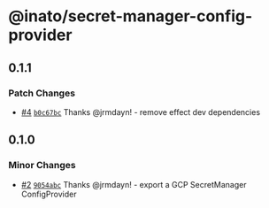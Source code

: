# @inato/secret-manager-config-provider

## 0.1.1

### Patch Changes

- [#4](https://github.com/inato/secret-manager-config-provider/pull/4) [`b0c67bc`](https://github.com/inato/secret-manager-config-provider/commit/b0c67bc5ab829a1966d3b5cb6cff104e6c591eba) Thanks @jrmdayn! - remove effect dev dependencies

## 0.1.0

### Minor Changes

- [#2](https://github.com/inato/secret-manager-config-provider/pull/2) [`9054abc`](https://github.com/inato/secret-manager-config-provider/commit/9054abc232961a8dbad352c21b297297304746da) Thanks @jrmdayn! - export a GCP SecretManager ConfigProvider

